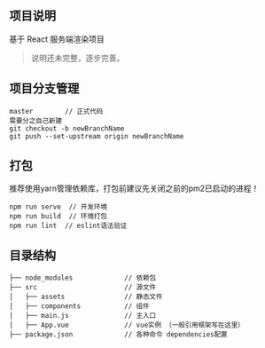 ## 项目说明
基于 React 服务端渲染项目
> 说明还未完整，逐步完善。

## 项目分支管理
```
master        // 正式代码
需要分之自己新建 
git checkout -b newBranchName
git push --set-upstream origin newBranchName
```

## 打包
推荐使用yarn管理依赖库，打包前建议先关闭之前的pm2已启动的进程！
```
npm run serve  // 开发环境
npm run build  // 环境打包
npm run lint  // eslint语法验证
```


## 目录结构
```
├── node_modules             // 依赖包
├── src                      // 源文件
│   ├── assets               // 静态文件
│   ├── components           // 组件
│   ├── main.js              // 主入口
│   ├── App.vue              // vue实例 （一般引用框架写在这里）
├── package.json             // 各种命令 dependencies配置

```